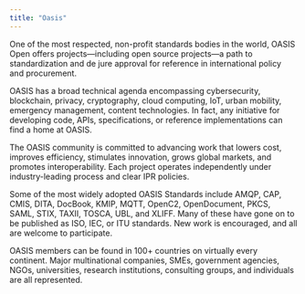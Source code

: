 ```yaml
---
title: "Oasis"
---
```


One of the most respected, non-profit standards bodies in the world, OASIS Open offers projects—including open source projects—a path to standardization and de jure approval for reference in international policy and procurement.

OASIS has a broad technical agenda encompassing cybersecurity, blockchain, privacy, cryptography, cloud computing, IoT, urban mobility, emergency management, content technologies. In fact, any initiative for developing code, APIs, specifications, or reference implementations can find a home at OASIS.

The OASIS community is committed to advancing work that lowers cost, improves efficiency, stimulates innovation, grows global markets, and promotes interoperability. Each project operates independently under industry-leading process and clear IPR policies. 

Some of the most widely adopted OASIS Standards include AMQP, CAP, CMIS, DITA, DocBook, KMIP, MQTT, OpenC2, OpenDocument, PKCS, SAML, STIX, TAXII, TOSCA, UBL, and XLIFF. Many of these have gone on to be published as ISO, IEC, or ITU standards. New work is encouraged, and all are welcome to participate.

OASIS members can be found in 100+ countries on virtually every continent. Major multinational companies, SMEs, government agencies, NGOs, universities, research institutions, consulting groups, and individuals are all represented.

